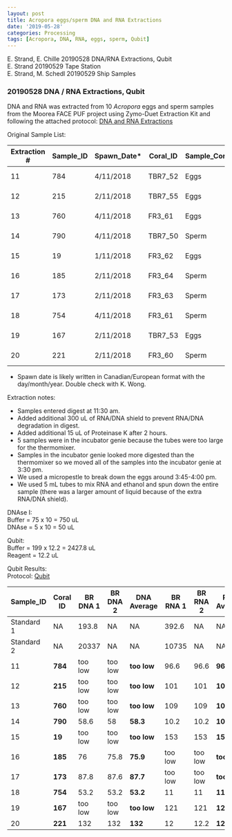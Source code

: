 ```yaml
---
layout: post
title: Acropora eggs/sperm DNA and RNA Extractions
date: '2019-05-28'
categories: Processing
tags: [Acropora, DNA, RNA, eggs, sperm, Qubit]
---
```


E. Strand, E. Chille 20190528 DNA/RNA Extractions, Qubit  
E. Strand 20190529 Tape Station  
E. Strand, M. Schedl 20190529 Ship Samples

### 20190528 DNA / RNA Extractions, Qubit

DNA and RNA was extracted from 10 *Acropora* eggs and sperm samples from the Moorea FACE PUF project using Zymo-Duet Extraction Kit and following the attached protocol: [DNA and RNA Extractions](https://echille.github.io/E.-Chille-Open-Lab-Notebook/Protocol-for-DNA-RNA-Extractions-of-Montipora-Coral-Larvae-Using-Zymo-Duet-Extraction-Kit/)

Original Sample List:

| Extraction # | Sample_ID | Spawn_Date* | Coral_ID | Sample_Content | Sample_Quantity | Sample_conserv | Label | Storage_location |
|--------------|-----------|------------|----------|----------------|-----------------|----------------|-------|------------------|
| 11           | 784       | 4/11/2018  | TBR7_52  | Eggs           | 100 uL          | 300 uL shield  | E52-S | Rhode Island     |
| 12           | 215       | 2/11/2018  | TBR7_55  | Eggs           | 100 uL          | 300 uL shield  | E55-S | Rhode Island     |
| 13           | 760       | 4/11/2018  | FR3_61   | Eggs           | 100 uL          | 300 uL shield  | E61-S | Rhode Island     |
| 14           | 790       | 4/11/2018  | TBR7_50  | Sperm          | 100 uL          | 300 uL shield  | S50-S | Rhode Island     |
| 15           | 19        | 1/11/2018  | FR3_62   | Eggs           | 100 uL          | 300 uL shield  | E62-S | Rhode Island     |
| 16           | 185       | 2/11/2018  | FR3_64   | Sperm          | 100 uL          | 300 uL shield  | S64-S | Rhode Island     |
| 17           | 173       | 2/11/2018  | FR3_63   | Sperm          | 100 uL          | 300 uL shield  | S63-S | Rhode Island     |
| 18           | 754       | 4/11/2018  | FR3_61   | Sperm          | 100 uL          | 300 uL shield  | S61-S | Rhode Island     |
| 19           | 167       | 2/11/2018  | TBR7_53  | Eggs           | 100 uL          | 300 uL shield  | E53-S | Rhode Island     |
| 20           | 221       | 2/11/2018  | FR3_60   | Sperm          | 100 uL          | 300 uL shield  | S60-S | Rhode Island     |

* Spawn date is likely written in Canadian/European format with the day/month/year. Double check with K. Wong.

Extraction notes:  
- Samples entered digest at 11:30 am.  
- Added additional 300 uL of RNA/DNA shield to prevent RNA/DNA degradation in digest.  
- Added additional 15 uL of Proteinase K after 2 hours.  
- 5 samples were in the incubator genie because the tubes were too large for the thermomixer.  
- Samples in the incubator genie looked more digested than the thermomixer so we moved all of the samples into the incubator genie at 3:30 pm.  
- We used a micropestle to break down the eggs around 3:45-4:00 pm.  
- We used 5 mL tubes to mix RNA and ethanol and spun down the entire sample (there was a larger amount of liquid because of the extra RNA/DNA shield).

DNAse I:  
Buffer = 75 x 10 = 750 uL  
DNAse = 5 x 10 = 50 uL  

Qubit:  
Buffer = 199 x 12.2 = 2427.8 uL  
Reagent = 12.2 uL

Qubit Results:  
Protocol: [Qubit](https://meschedl.github.io/MESPutnam_Open_Lab_Notebook/Qubit-Protocol/)  

| Sample_ID  | Coral ID | BR DNA 1 | BR DNA 2 | DNA Average | BR RNA 1 | BR RNA 2 | RNA Average |
|------------|----------|----------|----------|-------------|----------|----------|-------------|
| Standard 1 | NA       | 193.8    | NA       | NA          | 392.6    | NA       | NA          |
| Standard 2 | NA       | 20337    | NA       | NA          | 10735    | NA       | NA          |
| 11         | **784**      | too low  | too low  | **too low**     | 96.6     | 96.6     | **96.6**        |
| 12         | **215**      | too low  | too low  | **too low**     | 101      | 101      | **101**         |
| 13         | **760**      | too low  | too low  | **too low**     | 109      | 109      | **109**         |
| 14         | **790**      | 58.6     | 58       | **58.3**        | 10.2     | 10.2     | **10.2**        |
| 15         | **19**       | too low  | too low  | **too low**     | 153      | 153      | **153**         |
| 16         | **185**      | 76       | 75.8     | **75.9**        | too low  | too low  | **too low**     |
| 17         | **173**      | 87.8     | 87.6     | **87.7**        | too low  | too low  | **too low**     |
| 18         | **754**      | 53.2     | 53.2     | **53.2**        | 11       | 11       | **11**          |
| 19         | **167**      | too low  | too low  | **too low**     | 121      | 121      | **121**         |
| 20         | **221**      | 132      | 132      | **132**         | 12       | 12.2     | **12.1**        |

